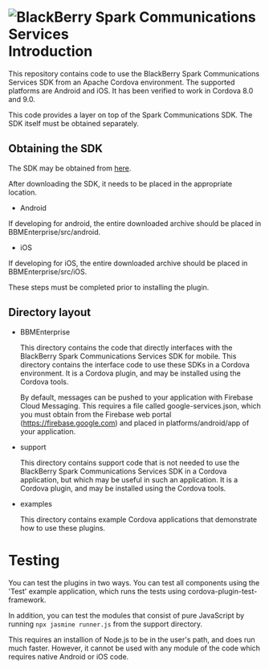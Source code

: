 ![BlackBerry Spark Communications Services](https://developer.blackberry.com/files/bbm-enterprise/documents/guide/resources/images/bnr-bbm-enterprise-sdk-title.png)
Introduction
============

This repository contains code to use the BlackBerry Spark Communications
Services SDK from an Apache Cordova environment. The supported platforms are
Android and iOS. It has been verified to work in Cordova 8.0 and 9.0.

This code provides a layer on top of the Spark Communications SDK. The SDK
itself must be obtained separately.

Obtaining the SDK
-----------------
The SDK may be obtained from [here](https://community.blackberry.com/community/gdn/resources/bbm_enterprise).

After downloading the SDK, it needs to be placed in the appropriate location.

* Android

If developing for android, the entire downloaded archive should be placed in
BBMEnterprise/src/android.

* iOS

If developing for iOS, the entire downloaded archive should be placed in
BBMEnterprise/src/iOS.

These steps must be completed prior to installing the plugin.

Directory layout
----------------

* BBMEnterprise

  This directory contains the code that directly interfaces with the BlackBerry
  Spark Communications Services SDK for mobile. This directory contains the
  interface code to use these SDKs in a Cordova environment. It is a Cordova
  plugin, and may be installed using the Cordova tools.

  By default, messages can be pushed to your application with Firebase Cloud
  Messaging. This requires a file called google-services.json, which you must
  obtain from the Firebase web portal (https://firebase.google.com) and
  placed in platforms/android/app of your application.

* support

  This directory contains support code that is not needed to use the BlackBerry
  Spark Communications Services SDK in a Cordova application, but which may be
  useful in such an application. It is a Cordova plugin, and may be installed
  using the Cordova tools.

* examples

  This directory contains example Cordova applications that demonstrate how to
  use these plugins.

Testing
=======

You can test the plugins in two ways. You can test all components using the
'Test' example application, which runs the tests using
cordova-plugin-test-framework.

In addition, you can test the modules that consist of pure JavaScript by
running `npx jasmine runner.js` from the support directory.

This requires an installion of Node.js to be in the user's path, and does run
much faster. However, it cannot be used with any module of the code which
requires native Android or iOS code.
